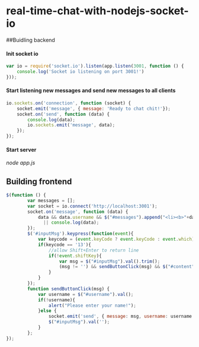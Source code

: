 # real-time-chat-with-nodejs-socket-io
##Buidling backend
#### Init socket io
```javascript
var io = require('socket.io').listen(app.listen(3001, function () {
	console.log('Socket io listening on port 3001!')
}));
```
#### Start listening new messages and send new messages to all clients
```javascript
io.sockets.on('connection', function (socket) {
    socket.emit('message', { message: 'Ready to chat chit!'});
    socket.on('send', function (data) {
		console.log(data);		
        io.sockets.emit('message', data);
    });
});
```
#### Start server
*node app.js*
## Building frontend
```javascript
$(function () {
		var messages = [];
		var socket = io.connect('http://localhost:3001');
		socket.on('message', function (data) {
			data && data.username && $("#messages").append("<li><b>"+data.username+": </b>"+data.message+"</li>") 
			  || console.log(data);
		});
		$('#inputMsg').keypress(function(event){
			var keycode = (event.keyCode ? event.keyCode : event.which);
			if(keycode == '13'){
				//allow Shift+Enter to return line
				if(!event.shiftKey){
					var msg = $("#inputMsg").val().trim();
					(msg != '') && sendButtonClick(msg) && $("#content").scrollTop($("#content")[0].scrollHeight);
				}
			}
		});
		function sendButtonClick(msg) {
			var username = $("#username").val();
			if(!username){
				alert("Please enter your name!");
			}else {
				socket.emit('send', { message: msg, username: username });
				$("#inputMsg").val('');
			}
		};
});
